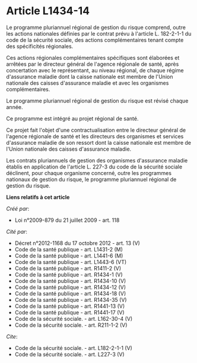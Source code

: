 # Article L1434-14

Le programme pluriannuel régional de gestion du risque comprend, outre les actions nationales définies par le contrat prévu à
l'article L. 182-2-1-1 du code de la sécurité sociale, des actions complémentaires tenant compte des spécificités
régionales. 

Ces actions régionales complémentaires spécifiques sont élaborées et arrêtées par le directeur général de l'agence régionale
de santé, après concertation avec le représentant, au niveau régional, de chaque régime d'assurance maladie dont la caisse
nationale est membre de l'Union nationale des caisses d'assurance maladie et avec les organismes complémentaires. 

Le programme pluriannuel régional de gestion du risque est révisé chaque année. 

Ce programme est intégré au projet régional de santé. 

Ce projet fait l'objet d'une contractualisation entre le directeur général de l'agence régionale de santé et les directeurs
des organismes et services d'assurance maladie de son ressort dont la caisse nationale est membre de l'Union nationale des
caisses d'assurance maladie. 

Les contrats pluriannuels de gestion des organismes d'assurance maladie établis en application de l'article L. 227-3 du code
de la sécurité sociale déclinent, pour chaque organisme concerné, outre les programmes nationaux de gestion du risque, le
programme pluriannuel régional de gestion du risque.

**Liens relatifs à cet article**

_Créé par_:

  - Loi n°2009-879 du 21 juillet 2009 - art. 118

_Cité par_:

  - Décret n°2012-1168 du 17 octobre 2012 - art. 13 (V)
  - Code de la santé publique - art. L1431-2 (M)
  - Code de la santé publique - art. L1441-6 (M)
  - Code de la santé publique - art. L1443-6 (VT)
  - Code de la santé publique - art. R1411-2 (V)
  - Code de la santé publique - art. R1434-1 (V)
  - Code de la santé publique - art. R1434-10 (V)
  - Code de la santé publique - art. R1434-12 (V)
  - Code de la santé publique - art. R1434-18 (V)
  - Code de la santé publique - art. R1434-35 (V)
  - Code de la santé publique - art. R1441-13 (V)
  - Code de la santé publique - art. R1441-17 (V)
  - Code de la sécurité sociale. - art. L162-30-4 (V)
  - Code de la sécurité sociale. - art. R211-1-2 (V)

_Cite_:

  - Code de la sécurité sociale. - art. L182-2-1-1 (V)
  - Code de la sécurité sociale. - art. L227-3 (V)
